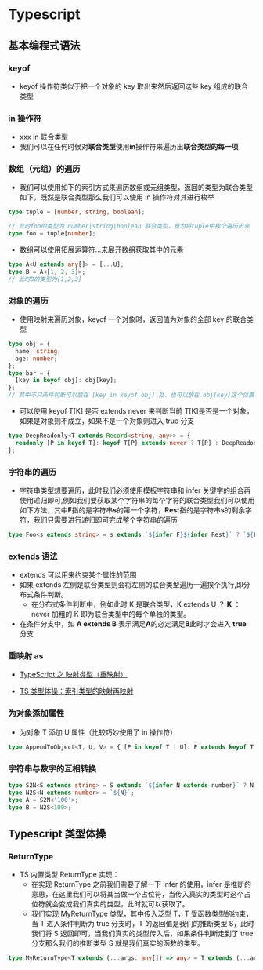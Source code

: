 # Typescript

## 基本编程式语法

### keyof

- keyof 操作符类似于把一个对象的 key 取出来然后返回这些 key 组成的联合类型

### in 操作符

- xxx in 联合类型
- 我们可以在任何时候对**联合类型**使用**in**操作符来遍历出**联合类型的每一项**

### 数组（元组）的遍历

- 我们可以使用如下的索引方式来遍历数组或元组类型，返回的类型为联合类型如下，既然是联合类型那么我们可以使用 in 操作符对其进行枚举

```typescript
type tuple = [number, string, boolean];

// 此时foo的类型为 number|string|boolean 联合类型，意为将tuple中挨个遍历出来
type foo = tuple[number];
```

- 数组可以使用拓展运算符...来展开数组获取其中的元素

```typescript
type A<U extends any[]> = [...U];
type B = A<[1, 2, 3]>;
// 此时B的类型为[1,2,3]
```

### 对象的遍历

- 使用映射来遍历对象，keyof 一个对象时，返回值为对象的全部 key 的联合类型

```typescript
type obj = {
  name: string;
  age: number;
};
type bar = {
  [key in keyof obj]: obj[key];
};
// 其中不只条件判断可以放在 [key in keyof obj] 处，也可以放在 obj[key]这个位置
```

- 可以使用 keyof T[K] 是否 extends never 来判断当前 T[K]是否是一个对象，如果是对象则不成立，如果不是一个对象则进入 true 分支

```typescript
type DeepReadonly<T extends Record<string, any>> = {
  readonly [P in keyof T]: keyof T[P] extends never ? T[P] : DeepReadonly<T[P]>;
};
```

### 字符串的遍历

- 字符串类型想要遍历，此时我们必须使用模板字符串和 infer 关键字的组合再使用递归即可,例如我们要获取某个字符串的每个字符的联合类型我们可以使用如下方法，其中**F**指的是字符串**s**的第一个字符，**Rest**指的是字符串**s**的剩余字符，我们只需要进行递归即可完成整个字符串的遍历

```typescript
type Foo<s extends string> = s extends `${infer F}${infer Rest}` ? `${F}` | Foo<Rest> : never;
```

### extends 语法

- extends 可以用来约束某个属性的范围
- 如果 extends 左侧是联合类型则会将左侧的联合类型遍历一遍挨个执行,即分布式条件判断。
  - 在分布式条件判断中，例如此时 K 是联合类型，K extends U ？ **K** ：never 加粗的 K 即为联合类型中的每个单独的类型。
- 在条件分支中，如 **A extends B** 表示满足**A**的必定满足**B**此时才会进入 **true** 分支

### 重映射 as

- [TypeScript 之 映射类型（重映射）](https://juejin.cn/post/7090190356737703973)

- [TS 类型体操：索引类型的映射再映射](https://www.51cto.com/article/699699.html)

### 为对象添加属性

- 为对象 T 添加 U 属性（比较巧妙使用了 in 操作符）

```typescript
type AppendToObject<T, U, V> = { [P in keyof T | U]: P extends keyof T ？ T[P]: V };
```

### 字符串与数字的互相转换

```typescript
type S2N<S extends string> = S extends `${infer N extends number}` ? N : never;
type N2S<N extends number> = `${N}`;
type A = S2N<'100'>;
type B = N2S<100>;
```

## Typescript 类型体操

### ReturnType

- TS 内置类型 ReturnType 实现：
  - 在实现 ReturnType 之前我们需要了解一下 infer 的使用，infer 是推断的意思，在这里我们可以将其当做一个占位符，当传入真实的类型时这个占位符就会变成我们真实的类型，此时就可以获取了。
  - 我们实现 MyReturnType 类型，其中传入泛型 T，T 受函数类型的约束，当 T 进入条件判断为 true 分支时，T 的返回值是我们的推断类型 S，此时我们将 S 返回即可，当我们真实的类型传入后，如果条件判断走到了 true 分支那么我们的推断类型 S 就是我们真实的函数的类型。

```ts
type MyReturnType<T extends (...args: any[]) => any> = T extends (...args: any[]) => infer S ? S : never;
```
